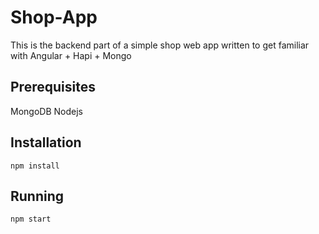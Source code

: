 # Shop-App

This is the backend part of a simple shop web app written to get familiar with Angular + Hapi + Mongo

## Prerequisites

MongoDB
Nodejs

## Installation

`npm install`


## Running

`npm start`
